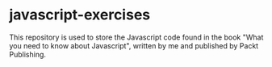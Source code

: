 # javascript-exercises
This repository is used to store the Javascript code found in the book "What you need to know about Javascript", written by me and published by Packt Publishing.
